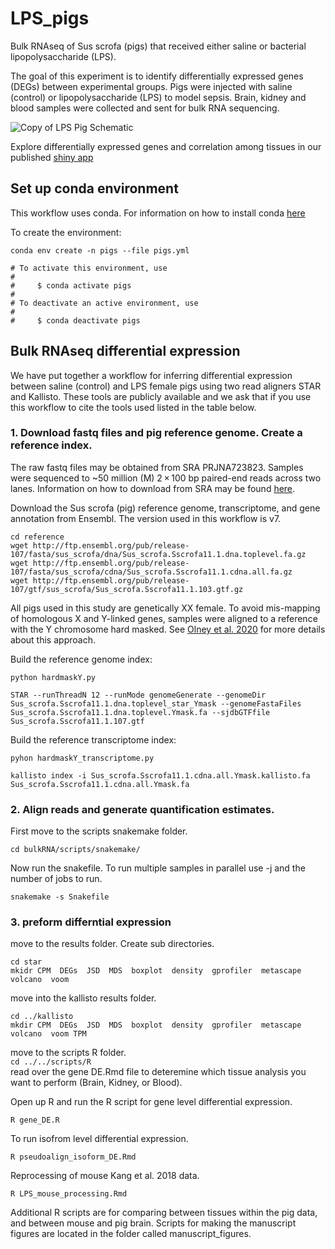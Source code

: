 # LPS_pigs
Bulk RNAseq of Sus scrofa (pigs) that received either saline or bacterial lipopolysaccharide (LPS).

The goal of this experiment is to identify differentially expressed genes (DEGs) between experimental groups.  Pigs were injected with saline (control) or lipopolysaccharide (LPS) to model sepsis.  Brain, kidney and blood samples were collected and sent for bulk RNA sequencing.

![Copy of LPS Pig Schematic](https://github.com/fryerlab/LPS_pigs/assets/106278420/500135c5-08bd-4258-b4ae-001ad2681cdf)


Explore differentially expressed genes and correlation among tissues in our published [shiny app](https://fryerlab.shinyapps.io/LPS_pigs/)


## Set up conda environment
This workflow uses conda. For information on how to install conda [here](https://docs.conda.io/projects/conda/en/latest/user-guide/index.html)

To create the environment:
```
conda env create -n pigs --file pigs.yml

# To activate this environment, use
#
#     $ conda activate pigs
#
# To deactivate an active environment, use
#
#     $ conda deactivate pigs

```
## Bulk RNAseq differential expression
We have put together a workflow for inferring differential expression between saline (control) and LPS female pigs using two read aligners STAR and Kallisto. These tools are publicly available and we ask that if you use this workflow to cite the tools used listed in the table below. 

### 1. Download fastq files and pig reference genome. Create a reference index. 
The raw fastq files may be obtained from SRA PRJNA723823. Samples were sequenced to ~50 million (M) 2 × 100 bp paired-end reads across two lanes. Information on how to download from SRA may be found [here](https://www.ncbi.nlm.nih.gov/sra/docs/sradownload/). 

Download the Sus scrofa (pig) reference genome, transcriptome, and gene annotation from Ensembl. The version used in this workflow is v7. 
```
cd reference
wget http://ftp.ensembl.org/pub/release-107/fasta/sus_scrofa/dna/Sus_scrofa.Sscrofa11.1.dna.toplevel.fa.gz
wget http://ftp.ensembl.org/pub/release-107/fasta/sus_scrofa/cdna/Sus_scrofa.Sscrofa11.1.cdna.all.fa.gz
wget http://ftp.ensembl.org/pub/release-107/gtf/sus_scrofa/Sus_scrofa.Sscrofa11.1.103.gtf.gz 
```

All pigs used in this study are genetically XX female. To avoid mis-mapping of homologous X and Y-linked genes, samples were aligned to a reference with the Y chromosome hard masked. See [Olney et al. 2020](https://bsd.biomedcentral.com/articles/10.1186/s13293-020-00312-9) for more details about this approach. 

Build the reference genome index:
```
python hardmaskY.py

STAR --runThreadN 12 --runMode genomeGenerate --genomeDir Sus_scrofa.Sscrofa11.1.dna.toplevel_star_Ymask --genomeFastaFiles Sus_scrofa.Sscrofa11.1.dna.toplevel.Ymask.fa --sjdbGTFfile Sus_scrofa.Sscrofa11.1.107.gtf
```

Build the reference transcriptome index:

```
pyhon hardmaskY_transcriptome.py

kallisto index -i Sus_scrofa.Sscrofa11.1.cdna.all.Ymask.kallisto.fa Sus_scrofa.Sscrofa11.1.cdna.all.Ymask.fa
```

### 2. Align reads and generate quantification estimates.
First move to the scripts snakemake folder.
```
cd bulkRNA/scripts/snakemake/
```
Now run the snakefile. To run multiple samples in parallel use -j and the number of jobs to run.
```
snakemake -s Snakefile
```

### 3. preform differntial expression

move to the results folder. Create sub directories.
 
`cd star`\
`mkidr CPM  DEGs  JSD  MDS  boxplot  density  gprofiler  metascape  volcano  voom`

move into the kallisto results folder.

`cd ../kallisto`\
`mkdir CPM  DEGs  JSD  MDS  boxplot  density  gprofiler  metascape  volcano  voom TPM`

move to the scripts R folder.\
`cd ../../scripts/R`\
read over the gene DE.Rmd file to deteremine which tissue analysis you want to perform (Brain, Kidney, or Blood).

Open up R and run the R script for gene level differential expression. 

`R gene_DE.R`

To run isofrom level differential expression.

`R pseudoalign_isoform_DE.Rmd`

Reprocessing of mouse Kang et al. 2018 data.

`R LPS_mouse_processing.Rmd`

Additional R scripts are for comparing between tissues within the pig data,  and between mouse and pig brain. Scripts for making the manuscript figures are located in the folder called manuscript_figures.

